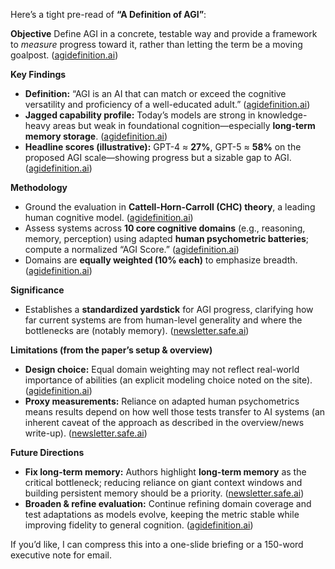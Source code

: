 Here’s a tight pre-read of **“A Definition of AGI”**:

**Objective**
Define AGI in a concrete, testable way and provide a framework to *measure* progress toward it, rather than letting the term be a moving goalpost. ([agidefinition.ai][1])

**Key Findings**

* **Definition:** “AGI is an AI that can match or exceed the cognitive versatility and proficiency of a well-educated adult.” ([agidefinition.ai][1])
* **Jagged capability profile:** Today’s models are strong in knowledge-heavy areas but weak in foundational cognition—especially **long-term memory storage**. ([agidefinition.ai][1])
* **Headline scores (illustrative):** GPT-4 ≈ **27%**, GPT-5 ≈ **58%** on the proposed AGI scale—showing progress but a sizable gap to AGI. ([agidefinition.ai][1])

**Methodology**

* Ground the evaluation in **Cattell-Horn-Carroll (CHC) theory**, a leading human cognitive model. ([agidefinition.ai][1])
* Assess systems across **10 core cognitive domains** (e.g., reasoning, memory, perception) using adapted **human psychometric batteries**; compute a normalized “AGI Score.” ([agidefinition.ai][1])
* Domains are **equally weighted (10% each)** to emphasize breadth. ([agidefinition.ai][1])

**Significance**

* Establishes a **standardized yardstick** for AGI progress, clarifying how far current systems are from human-level generality and where the bottlenecks are (notably memory). ([newsletter.safe.ai][2])

**Limitations (from the paper’s setup & overview)**

* **Design choice:** Equal domain weighting may not reflect real-world importance of abilities (an explicit modeling choice noted on the site). ([agidefinition.ai][1])
* **Proxy measurements:** Reliance on adapted human psychometrics means results depend on how well those tests transfer to AI systems (an inherent caveat of the approach as described in the overview/news write-up). ([newsletter.safe.ai][2])

**Future Directions**

* **Fix long-term memory:** Authors highlight **long-term memory** as the critical bottleneck; reducing reliance on giant context windows and building persistent memory should be a priority. ([newsletter.safe.ai][2])
* **Broaden & refine evaluation:** Continue refining domain coverage and test adaptations as models evolve, keeping the metric stable while improving fidelity to general cognition. ([agidefinition.ai][1])

If you’d like, I can compress this into a one-slide briefing or a 150-word executive note for email.

[1]: https://www.agidefinition.ai/ "A Definition of AGI"
[2]: https://newsletter.safe.ai/p/ai-safety-newsletter-63-new-agi-definition?action=share&utm_content=share&utm_medium=email&utm_source=substack "AI Safety Newsletter #64: New AGI Definition and Senate Bill Would Establish Liability for AI Harms"

